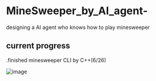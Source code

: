 # MineSweeper_by_AI_agent-
designing a AI agent who knows how to play minesweeper

current progress
-
.finished minesweeper CLI by C++(6/26)

![image](https://github.com/ChicoChen/MineSweeper_by_AI_agent-/assets/107322822/c0c54612-59d4-48fd-8fc3-e4ed1d6c4706)
